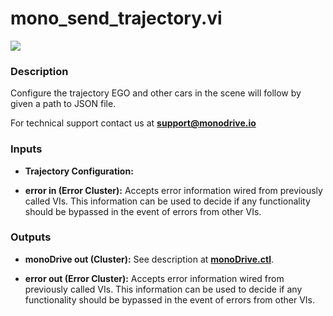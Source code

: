 # mono_send_trajectory.vi

<p class="img_container">
<img class="lg_img" src="../mono_send_trajectory.png"/>
</p>

### Description

Configure the trajectory EGO and other cars in the scene will follow  by given a path to JSON file.

For technical support contact us at <b>support@monodrive.io</b> 

### Inputs

- **Trajectory Configuration:**   

- **error in (Error Cluster):** Accepts error information wired from previously called VIs. This information can be used to decide if any functionality should be bypassed in the event of errors from other VIs. 

### Outputs

- **monoDrive out (Cluster):** See description at [**monoDrive.ctl**](../structures/monoDrive.md). 

- **error out (Error Cluster):** Accepts error information wired from previously called VIs. This information can be used to decide if any functionality should be bypassed in the event of errors from other VIs. 

<p>&nbsp;</p>
